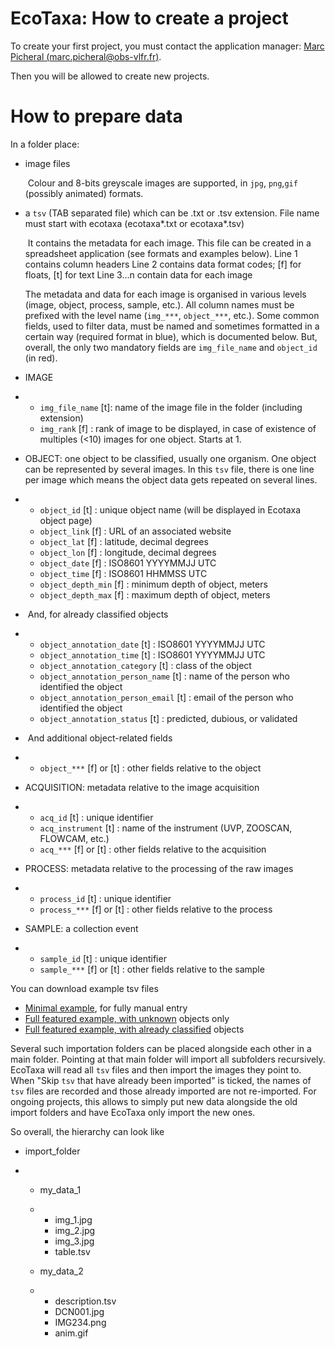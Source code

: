 # EcoTaxa: How to create a project

To create your first project, you must contact the application manager: [Marc Picheral (marc.picheral@obs-vlfr.fr)](mailto:marc.picheral@obs-vlfr.fr).

Then you will be allowed to create new projects.

# How to prepare data

  In a folder place: 

- image files

  ​       Colour and 8-bits greyscale images are supported, in `jpg`, `png`,`gif` (possibly animated) formats.     

- a `tsv`  (TAB separated file) which can be .txt or .tsv extension. File name must start with ecotaxa (ecotaxa*.txt or ecotaxa*.tsv)

  ​       It contains the metadata for each image. This file can be created in a spreadsheet application (see formats and examples below).                Line 1 contains column headers         Line 2 contains data format codes; [f] for floats, [t] for text         Line 3...n contain data for each image            

   The metadata and data for each image is organised in various levels  (image, object, process, sample, etc.). All column names must be  prefixed with the level name (`img_***`, `object_***`,  etc.). Some common fields, used to filter data, must be named and  sometimes formatted in a certain way (required format in blue), which is  documented below. But, overall, the only two mandatory fields are `img_file_name` and `object_id` (in red).    

- IMAGE

- - `img_file_name` [t]: name of the image file in the folder (including extension)
  - `img_rank` [f] : rank of image to be displayed, in case of existence of multiples (<10) images for one object. Starts at 1.

- OBJECT: one object to be classified, usually one organism. One object can be represented by several images. In this `tsv` file, there is one line per image which means the object data gets repeated on several lines.

- - `object_id` [t] : unique object name (will be displayed in Ecotaxa object page)
  - `object_link` [f] : URL of an associated website
  - `object_lat` [f] : latitude, decimal degrees
  - `object_lon` [f] : longitude, decimal degrees
  - `object_date` [f] : ISO8601 YYYYMMJJ UTC
  - `object_time` [f] : ISO8601 HHMMSS UTC
  - `object_depth_min` [f] : minimum depth of object, meters
  - `object_depth_max` [f] : maximum depth of object, meters

- ​     And, for already classified objects     

- - `object_annotation_date` [t] : ISO8601 YYYYMMJJ UTC
  - `object_annotation_time` [t] : ISO8601 YYYYMMJJ UTC
  - `object_annotation_category` [t] : class of the object
  - `object_annotation_person_name` [t] : name of the person who identified the object
  - `object_annotation_person_email` [t] : email of the person who identified the object
  - `object_annotation_status` [t] : predicted, dubious, or validated

- ​     And additional object-related fields     

- - `object_***` [f] or [t] : other fields relative to the object

- ACQUISITION: metadata relative to the image acquisition

- - `acq_id` [t] : unique identifier
  - `acq_instrument` [t] : name of the instrument (UVP, ZOOSCAN, FLOWCAM, etc.)
  - `acq_***` [f] or [t] : other fields relative to the acquisition

- PROCESS: metadata relative to the processing of the raw images

- - `process_id` [t] : unique identifier
  - `process_***` [f] or [t] : other fields relative to the process

- SAMPLE: a collection event

- - `sample_id` [t] : unique identifier
  - `sample_***` [f] or [t] : other fields relative to the sample



You can download example tsv files 

- [Minimal example](http://ecotaxa.obs-vlfr.fr/static/examples/ecotaxa_table_minimum.tsv), for fully manual entry
- [Full featured example, with unknown](http://ecotaxa.obs-vlfr.fr/static/examples/ecotaxa_table_without_classification.tsv) objects only
- [Full featured example, with already classified](http://ecotaxa.obs-vlfr.fr/static/examples/ecotaxa_table_with_classification.tsv) objects



Several such importation folders can be placed alongside each other  in a main folder. Pointing at that main folder will import all  subfolders recursively. EcoTaxa will read all `tsv` files and then import the images they point to. When "Skip `tsv` that have already been imported" is ticked, the names of `tsv`  files are recorded and those already imported are not re-imported. For  ongoing projects, this allows to simply put new data alongside the old  import folders and have EcoTaxa only import the new ones.

  So overall, the hierarchy can look like 

-  import_folder

- -  my_data_1

  - -  img_1.jpg
    -  img_2.jpg
    -  img_3.jpg
    -  table.tsv

  -  my_data_2

  - -  description.tsv
    -  DCN001.jpg
    -  IMG234.png
    -  anim.gif